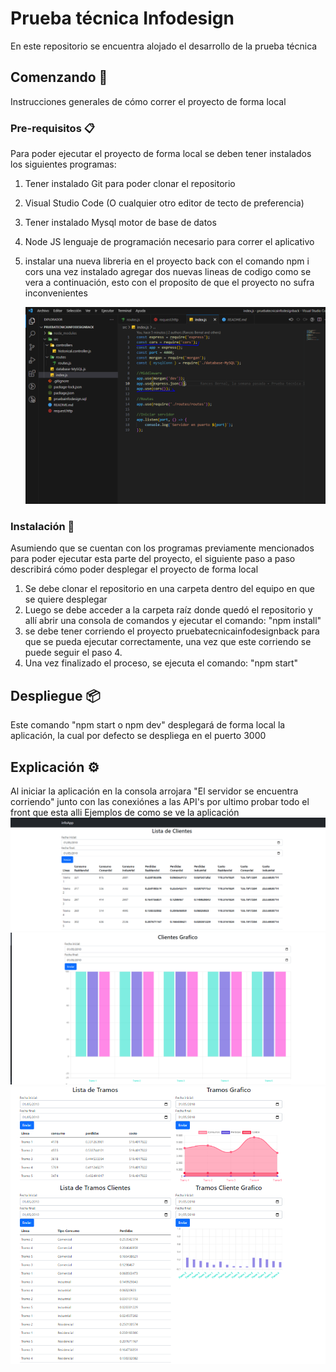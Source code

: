 
# Prueba técnica Infodesign

En este repositorio se encuentra alojado el desarrollo de la prueba técnica

## Comenzando 🚀

Instrucciones generales de cómo correr el proyecto de forma local

### Pre-requisitos 📋

Para poder ejecutar el proyecto de forma local se deben tener instalados los siguientes programas:

1. Tener instalado Git para poder clonar el repositorio
2. Visual Studio Code (O cualquier otro editor de tecto de preferencia)
3. Tener instalado Mysql motor de base de datos
4. Node JS lenguaje de programación necesario para correr el aplicativo
5. instalar una nueva libreria en el proyecto back con el comando npm i cors
    una vez instalado agregar dos nuevas lineas de codigo como se vera a continuación, esto con el proposito de que el proyecto no sufra inconvenientes
    
   ![Image text](https://github.com/mdmd0497/pruebatecnicainfodesignfront/blob/master/ins1.PNG)

### Instalación 🔧

Asumiendo que se cuentan con los programas previamente mencionados para poder ejecutar esta parte del proyecto, el siguiente paso a paso describirá cómo poder desplegar el proyecto de forma local

1. Se debe clonar el repositorio en una carpeta dentro del equipo en que se quiere desplegar
2. Luego se debe acceder a la carpeta raíz donde quedó el repositorio y allí abrir una consola de comandos y ejecutar el comando: "npm install"
3. se debe tener corriendo el proyecto pruebatecnicainfodesignback para que se pueda ejecutar correctamente, una vez que este corriendo se puede seguir el paso 4. 
4. Una vez finalizado el proceso, se ejecuta el comando: "npm start" 

## Despliegue 📦

Este comando "npm start o npm dev" desplegará de forma local la aplicación, la cual por defecto se despliega en el puerto 3000

## Explicación ⚙️

Al iniciar la aplicación en la consola arrojara "El servidor se encuentra corriendo" junto con las conexiónes a las API's
por ultimo probar todo el front que esta alli
Ejemplos de como se ve la aplicación
![Image text](https://github.com/mdmd0497/pruebatecnicainfodesignfront/blob/master/ins2.PNG)
![Image text](https://github.com/mdmd0497/pruebatecnicainfodesignfront/blob/master/ins3.PNG)
![Image text](https://github.com/mdmd0497/pruebatecnicainfodesignfront/blob/master/ins4.PNG)
